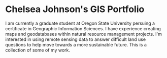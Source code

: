 # Chelsea Johnson's GIS Portfolio
I am currently a graduate student at Oregon State University persuing a certificate in Geographic Information Sciences. I have experience creating maps and geodatabases within natural resource management projects. I'm interested in using remote sensing data to answer difficult land use questions to help move towards a more sustainable future. This is a collection of some of my work.
